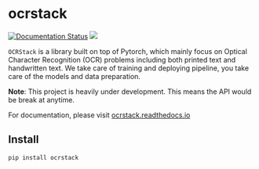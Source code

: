 # ocrstack


[![Documentation Status](https://readthedocs.org/projects/ocrstack/badge/?version=latest)](https://ocrstack.readthedocs.io/en/latest/?badge=latest)
![](https://github.com/ocrstack/ocrstack/actions/workflows/workflow.yml/badge.svg)

`OCRStack` is a library built on top of Pytorch, which mainly focus on Optical Character Recognition (OCR) problems including both printed text and handwritten text. We take care of training and deploying pipeline, you take care of the models and data preparation.

**Note**: This project is heavily under development. This means the API would be break at anytime.


For documentation, please visit [ocrstack.readthedocs.io](https://ocrstack.readthedocs.io)

## Install

```bash
pip install ocrstack
```
